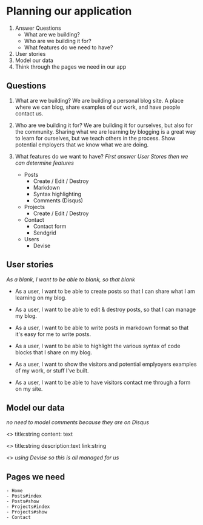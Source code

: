 # Planning our application

1. Answer Questions
	- What are we building?
	- Who are we building it for?
	- What features do we need to have?
2. User stories
3. Model our data
4. Think through the pages we need in our app

## Questions

1. What are we building? We are building a personal blog site. A place where we can blog, share examples of our work, and have people contact us.

2. Who are we building it for? We are building it for ourselves, but also for the community. Sharing what we are learning by blogging is a great way to learn for ourselves, but we teach others in the process. Show potential employers that we know what we are doing.

3. What features do we want to have? *First answer User Stores then we can determine features*
	- Posts
		- Create / Edit / Destroy
		- Markdown
		- Syntax highlighting
		- Comments (Disqus)
	- Projects
		- Create / Edit / Destroy
	- Contact
		- Contact form
		- Sendgrid
	- Users
		- Devise


## User stories
	
*As a blank, I want to be able to blank, so that blank*

- As a user, I want to be able to create posts so that I can share what I am learning on my blog.

- As a user, I want to be able to edit & destroy posts, so that I can manage my blog.

- As a user, I want to be able to write posts in markdown format so that it's easy for me to write posts.

- As a user, I want to be able to highlight the various syntax of code blocks that I share on my blog.

- As a user, I want to show the visitors and potential emplyoyers examples of my work, or stuff I've built.

- As a user, I want to be able to have visitors contact me through a form on my site.


## Model our data

*no need to model comments because they are on Disqus*

<<Post>>
	title:string
	content: text

<<Project>>
	title:string
	description:text
	link:string

<<User>>
	*using Devise so this is all managed for us*

## Pages we need

	- Home
	- Posts#index
	- Posts#show
	- Projects#index
	- Projects#show
	- Contact


